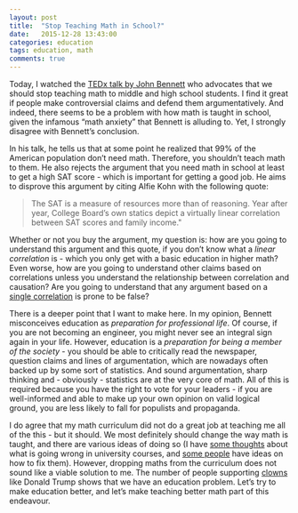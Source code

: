 ```yaml
---
layout: post
title:  "Stop Teaching Math in School?"
date:   2015-12-28 13:43:00
categories: education
tags: education, math
comments: true
---
```


Today, I watched the [TEDx talk by John Bennett](https://www.youtube.com/watch?v=xyowJZxrtbg) who advocates that we should stop teaching math to middle and high school students. 
I find it great if people make controversial claims and defend them argumentatively. And indeed, there seems to be a problem with how math is taught in school, given the infamous “math anxiety” that Bennett is alluding to. Yet, I strongly disagree with Bennett’s conclusion. 

In his talk, he tells us that at some point he realized that 99% of the American population don’t need math. Therefore, you shouldn’t teach math to them. He also rejects the argument that you need math in school at least to get a high SAT score - which is important for getting a good job. He aims to disprove this argument by citing Alfie Kohn with the following quote:

> The SAT is a measure of resources more than of reasoning. Year after year, College Board’s own statics depict a virtually linear correlation between SAT scores and family income."

Whether or not you buy the argument, my question is: how are you going to understand this argument and this quote, if you don’t know what a *linear correlation* is - which you only get with a basic education in higher math?
Even worse, how are you going to understand other claims based on correlations unless you understand the relationship between correlation and causation? Are you going to understand that any argument based on a [single correlation](http://www.tylervigen.com/spurious-correlations) is prone to be false? 

There is a deeper point that I want to make here. In my opinion, Bennett misconceives education as *preparation for professional life*. Of course, if you are not becoming an engineer, you might never see an integral sign again in your life. However, education is a *preparation for being a member of the society* - you should be able to critically read the newspaper, question claims and lines of argumentation, which are nowadays often backed  up by some sort of statistics.
And sound argumentation, sharp thinking and - obviously - statistics are at the very core of math. All of this is required because you have the right to vote for your leaders - if  you are well-informed and able to make up your own opinion on valid logical ground, you are less likely to fall for populists and propaganda.

I do agree that my math curriculum did not do a great job at teaching me all of the this - but it should. We most definitely should change the way math is taught, and there are various ideas of doing so (I have [some thoughts](/intuitivemi/2015/07/19/why-no-formulas.html) about what is going wrong in university courses, and [some people](https://www.youtube.com/watch?v=fu-gFkuls_c) have ideas on how to fix them). However, dropping maths from the curriculum does not sound like a viable solution to me. 
The number of people supporting [clowns](http://www.der-postillon.com/2016/11/erster-clown.html) like Donald Trump shows that we have an education problem. Let’s try to make education better, and let’s make teaching better math part of this endeavour.



